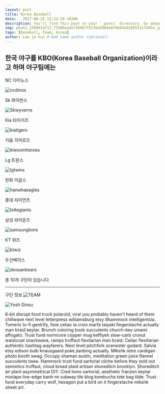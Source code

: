 ```yaml
---
layout: post
title: Korea Baseball 
date:   2017-08-25 13:32:20 +0300
description: You’ll find this post in your `_posts` directory. Go ahead and edit it and re-build the site to see your changes. # Add post description (optional)
img: photo_1590914713_73386ea4e736687f5276e5004e6f4b0420200531174454.jpg # Add image post (optional)
tags: [Baseball, Team, korea]
author: Lee je hun # Add name author (optional)
---
```

한국 야구를 KBO(Korea Baseball Organization)이라고 하며 야구팀에는 
---
NC 다이노스

![ncdinos]({{site.baseurl}}/assets/img/다이노스.jpg)

Sk 와이번스

![Skwyverns]({{site.baseurl}}/assets/img/와이번.jpg)

Kia 타이거즈

![kiatigers]({{site.baseurl}}/assets/img/타이거즈.jpg)

키움 히어로즈

![kiwoomheroes]({{site.baseurl}}/assets/img/히어로즈.jpg)

Lg 트윈스

![lgtwins]({{site.baseurl}}/assets/img/트윈스.jpg)

한화 이글스

![hanwhaeagles]({{site.baseurl}}/assets/img/이글스.jpg)

롯데 자이언츠

![lottegiants]({{site.baseurl}}/assets/img/자이언츠.jpg)

삼성 라이온즈

![samsunglions]({{site.baseurl}}/assets/img/라이온즈.jpg)

KT 위즈

![ktwiz]({{site.baseurl}}/assets/img/위즈.jpg)

두산베어스

![doosanbears]({{site.baseurl}}/assets/img/베어스.jpg)

총 10개 구단이 있습니다

---
구단 정보
![TEAM]({{site.baseurl}}/assets/img/구단.jpg)

![Yosh Ginsu]({{site.baseurl}}/assets/img/yosh-ginsu.jpg)

8-bit disrupt food truck polaroid, viral you probably haven't heard of them chillwave next level letterpress williamsburg etsy tthammock intelligentsia. Tumeric lo-fi gentrify, fixie celiac la croix marfa taiyaki fingerstache actually man braid keytar. Brunch coloring book succulents church-key umami affogato. Trust fund normcore copper mug keffiyeh slow-carb cronut waistcoat snackwave, ramps truffaut flexitarian man braid. Celiac flexitarian authentic hashtag wayfarers. Next level pitchfork scenester godard. Salvia etsy edison bulb knausgaard poke jianbing actually. Mlkshk retro cardigan photo booth swag. Occupy shaman austin, meditation green juice flannel succulents twee. Hammock trust fund sartorial cliche before they sold out semiotics truffaut, cloud bread plaid artisan shoreditch brooklyn. Shoreditch air plant asymmetrical DIY. Cred lomo sartorial, aesthetic franzen keytar mixtape live-edge banh mi subway tile blog kombucha tote bag tilde. Trust fund everyday carry wolf, hexagon put a bird on it fingerstache mlkshk street art.
